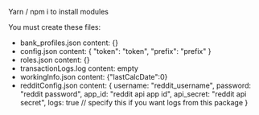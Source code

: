 Yarn / npm i to install modules

You must create these files:

- bank_profiles.json content: {}
- config.json content: {
  "token": "token",
  "prefix": "prefix"
  }
- roles.json content: {}
- transactionLogs.log content: empty
- workingInfo.json content: {"lastCalcDate":0}
- redditConfig.json content: {
  username: "reddit_username",
  password: "reddit password",
  app_id: "reddit api app id",
  api_secret: "reddit api secret",
  logs: true // specify this if you want logs from this package
  }

